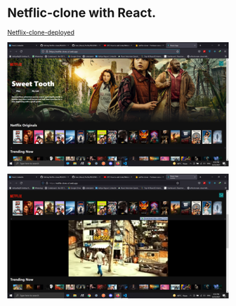 # Netflic-clone with React.
[Netflix-clone-deployed](https://netflix-clone-a1.web.app/)

![](images/image1.png)

![](images/image2.png)


